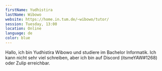 ```yaml
---
firstName: Yudhistira
lastName: Wibowo
website: https://home.in.tum.de/~wibowo/tutor/
session: Tuesday, 13:00
location: Online
language: de
color: blue
---
```


Hallo, 
ich bin Yudhistira Wibowo und studiere im Bachelor Informatik. Ich kann nicht sehr viel schreiben,
aber ich bin auf Discord (itsmeYAW#1268) oder Zulip erreichbar.
